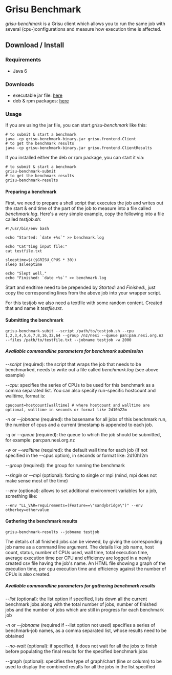 Grisu Benchmark
================
 
_grisu-benchmark_  is a Grisu client which allows you to run the same job with several (cpu-)configurations and measure how execution time is affected.


Download / Install
-------------------

### Requirements

 * Java 6

### Downloads
 * executable jar file: [here](https://code.ceres.auckland.ac.nz/jenkins/job/grisu-benchmarks-SNAPSHOT/lastSuccessfulBuild/artifact/target/grisu-benchmark-binary.jar)
 * deb & rpm packages: [here](https://code.ceres.auckland.ac.nz/jenkins/job/grisu-benchmarks-SNAPSHOT/)

### Usage

If you are using the jar file, you can start _grisu-benchmark_ like this:

    # to submit & start a benchmark
    java -cp grisu-benchmark-binary.jar grisu.frontend.Client
    # to get the benchmark results
    java -cp grisu-benchmark-binary.jar grisu.frontend.ClientResults
    
    
If you installed either the deb or rpm package, you can start it via:

    # to submit & start a benchmark
    grisu-benchmark-submit
    # to get the benchmark results
    grisu-benchmark-results
    
#### Preparing a benchmark

First, we need to prepare a shell script that executes the job and writes out the start & end time of the part of the job to measure into a file called _benchmark.log_. Here's a very simple example, copy the following into a file called _testjob.sh_:

    #!/usr/bin/env bash 

    echo "Started: `date +%s`" >> benchmark.log

    echo "Cat'ting input file:"
    cat testfile.txt

    sleeptime=$(($GRISU_CPUS * 30))
    sleep $sleeptime

    echo "Slept well."
    echo "Finished: `date +%s`" >> benchmark.log

Start and endtime need to be prepended by _Started:_ and _Finished:_, just copy the corresponding lines from the above job into your wrapper script.

For this testjob we also need a textfile with some random content. Created that and name it _testfile.txt_.

#### Submitting the benchmark

    grisu-benchmark-subit --script /path/to/testjob.sh --cpu 1,2,3,4,5,6,7,8,16,32,64 --group /nz/nesi --queue pan:pan.nesi.org.nz --files /path/to/testfile.txt --jobname testjob -w 2000

##### Available commandline parameters for benchmark submission

_--script_ (required):
the script that wraps the job that needs to be benchmarked, needs to write out a file called _benchmark.log_ (see above example)

_--cpu_:
specifies the series of CPUs to be used for this benchmark as a comma separated list. You can also specify run-specific hostcount and walltime, format is: 

    cpucount=hostcount[walltime] # where hostcount and walltime are optional, walltime in seconds or format like 2d10h22m

_-n_ or _--jobname_ (required):
the basename for all jobs of this benchmark run, the number of cpus and a current timestamp is appended to each job.

_-q_ or _--queue_ (required):
the queue to which the job should be submitted, for example: pan:pan.nesi.org.nz

_-w_ or _--walltime_ (required):
the default wall time for each job (if not specified in the --cpus option), in seconds or format like: 2d10h12m

_--group_ (required):
the group for running the benchmark

_--single_ or _--mpi_ (optional):
forcing to single or mpi (mind, mpi does not make sense most of the time)

_--env_ (optional):
allows to set additional environment variables for a job, something like: 

    --env "LL_VAR=requirements=(Feature==\"sandybridge\")" --env otherkey=othervalue

#### Gathering the benchmark results

    grisu-benchmark-results --jobname testjob

The details of all finished jobs can be viewed, by giving the corresponding job name as a command line argument.
The details like job name, host count, status, number of CPUs used, wall time, total execution time, average execution time per CPU and efficiency are logged in a newly created csv file having the job's name.
An HTML file showing a graph of the execution time, per cpu execution time and efficiency against the number of CPUs is also created.

##### Available commandline parameters for gathering benchmark results

_--list_ (optional): 
the list option if specified, lists down all the current benchmark jobs along with the total number of jobs, number of finished jobs and the number of jobs which are still in progress for each benchmark job

_-n_ or _--jobname_ (required if --list option not used)
specifies a series of benchmark-job names, as a comma separated list, whose results need to be obtained

_--no-wait_ (optional): 
if specified, it does not wait for all the jobs to finish before populating the final results for the specified benchmark jobs

--graph (optional): 
specifies the type of graph/chart (line or column) to be used to display the combined results for all the jobs in the list specified

